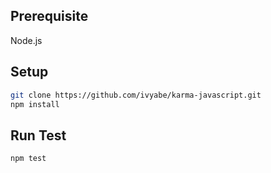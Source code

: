## Prerequisite
Node.js

## Setup
```bash
git clone https://github.com/ivyabe/karma-javascript.git
npm install
```

## Run Test
```bash
npm test
```
